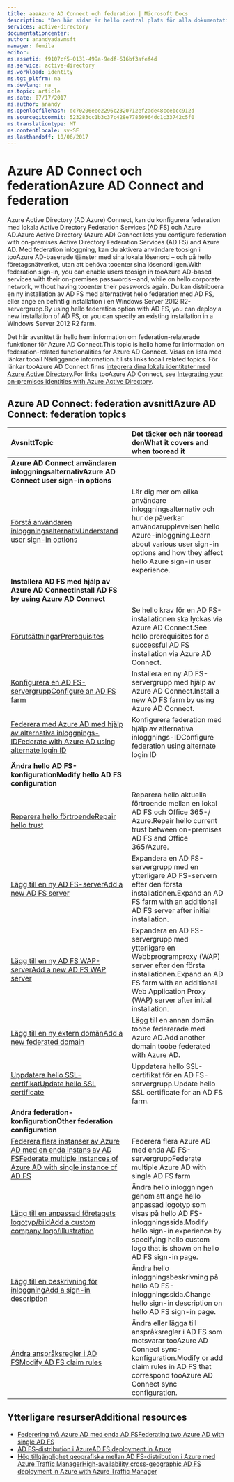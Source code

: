 ```yaml
---
title: aaaAzure AD Connect och federation | Microsoft Docs
description: "Den här sidan är hello central plats för alla dokumentation om AD FS-åtgärder som använder Azure AD Connect."
services: active-directory
documentationcenter: 
author: anandyadavmsft
manager: femila
editor: 
ms.assetid: f9107cf5-0131-499a-9edf-616bf3afef4d
ms.service: active-directory
ms.workload: identity
ms.tgt_pltfrm: na
ms.devlang: na
ms.topic: article
ms.date: 07/17/2017
ms.author: anandy
ms.openlocfilehash: dc70206eee2296c2320712ef2ade48ccebcc912d
ms.sourcegitcommit: 523283cc1b3c37c428e77850964dc1c33742c5f0
ms.translationtype: MT
ms.contentlocale: sv-SE
ms.lasthandoff: 10/06/2017
---
```

# <a name="azure-ad-connect-and-federation"></a><span data-ttu-id="810c5-103">Azure AD Connect och federation</span><span class="sxs-lookup"><span data-stu-id="810c5-103">Azure AD Connect and federation</span></span>
<span data-ttu-id="810c5-104">Azure Active Directory (AD Azure) Connect, kan du konfigurera federation med lokala Active Directory Federation Services (AD FS) och Azure AD.</span><span class="sxs-lookup"><span data-stu-id="810c5-104">Azure Active Directory (Azure AD) Connect lets you configure federation with on-premises Active Directory Federation Services (AD FS) and Azure AD.</span></span> <span data-ttu-id="810c5-105">Med federation inloggning, kan du aktivera användare toosign i tooAzure AD-baserade tjänster med sina lokala lösenord – och på hello företagsnätverket, utan att behöva tooenter sina lösenord igen.</span><span class="sxs-lookup"><span data-stu-id="810c5-105">With federation sign-in, you can enable users toosign in tooAzure AD-based services with their on-premises passwords--and, while on hello corporate network, without having tooenter their passwords again.</span></span> <span data-ttu-id="810c5-106">Du kan distribuera en ny installation av AD FS med alternativet hello federation med AD FS, eller ange en befintlig installation i en Windows Server 2012 R2-servergrupp.</span><span class="sxs-lookup"><span data-stu-id="810c5-106">By using hello federation option with AD FS, you can deploy a new installation of AD FS, or you can specify an existing installation in a Windows Server 2012 R2 farm.</span></span>

<span data-ttu-id="810c5-107">Det här avsnittet är hello hem information om federation-relaterade funktioner för Azure AD Connect.</span><span class="sxs-lookup"><span data-stu-id="810c5-107">This topic is hello home for information on federation-related functionalities for Azure AD Connect.</span></span> <span data-ttu-id="810c5-108">Visas en lista med länkar tooall Närliggande information.</span><span class="sxs-lookup"><span data-stu-id="810c5-108">It lists links tooall related topics.</span></span> <span data-ttu-id="810c5-109">För länkar tooAzure AD Connect finns [integrera dina lokala identiteter med Azure Active Directory](active-directory-aadconnect.md).</span><span class="sxs-lookup"><span data-stu-id="810c5-109">For links tooAzure AD Connect, see [Integrating your on-premises identities with Azure Active Directory](active-directory-aadconnect.md).</span></span>

## <a name="azure-ad-connect-federation-topics"></a><span data-ttu-id="810c5-110">Azure AD Connect: federation avsnitt</span><span class="sxs-lookup"><span data-stu-id="810c5-110">Azure AD Connect: federation topics</span></span>
| <span data-ttu-id="810c5-111">Avsnitt</span><span class="sxs-lookup"><span data-stu-id="810c5-111">Topic</span></span> | <span data-ttu-id="810c5-112">Det täcker och när tooread den</span><span class="sxs-lookup"><span data-stu-id="810c5-112">What it covers and when tooread it</span></span> |
|:--- |:--- |
| <span data-ttu-id="810c5-113">**Azure AD Connect användaren inloggningsalternativ**</span><span class="sxs-lookup"><span data-stu-id="810c5-113">**Azure AD Connect user sign-in options**</span></span> | |
| [<span data-ttu-id="810c5-114">Förstå användaren inloggningsalternativ</span><span class="sxs-lookup"><span data-stu-id="810c5-114">Understand user sign-in options</span></span>](active-directory-aadconnect-user-signin.md) |<span data-ttu-id="810c5-115">Lär dig mer om olika användare inloggningsalternativ och hur de påverkar användarupplevelsen hello Azure-inloggning.</span><span class="sxs-lookup"><span data-stu-id="810c5-115">Learn about various user sign-in options and how they affect hello Azure sign-in user experience.</span></span> |
| <span data-ttu-id="810c5-116">**Installera AD FS med hjälp av Azure AD Connect**</span><span class="sxs-lookup"><span data-stu-id="810c5-116">**Install AD FS by using Azure AD Connect**</span></span> | |
| [<span data-ttu-id="810c5-117">Förutsättningar</span><span class="sxs-lookup"><span data-stu-id="810c5-117">Prerequisites</span></span>](active-directory-aadconnect-get-started-custom.md#ad-fs-configuration-pre-requisites) |<span data-ttu-id="810c5-118">Se hello krav för en AD FS-installationen ska lyckas via Azure AD Connect.</span><span class="sxs-lookup"><span data-stu-id="810c5-118">See hello prerequisites for a successful AD FS installation via Azure AD Connect.</span></span> |
| [<span data-ttu-id="810c5-119">Konfigurera en AD FS-servergrupp</span><span class="sxs-lookup"><span data-stu-id="810c5-119">Configure an AD FS farm</span></span>](active-directory-aadconnect-get-started-custom.md#configuring-federation-with-ad-fs) |<span data-ttu-id="810c5-120">Installera en ny AD FS-servergrupp med hjälp av Azure AD Connect.</span><span class="sxs-lookup"><span data-stu-id="810c5-120">Install a new AD FS farm by using Azure AD Connect.</span></span> |
| [<span data-ttu-id="810c5-121">Federera med Azure AD med hjälp av alternativa inloggnings-ID</span><span class="sxs-lookup"><span data-stu-id="810c5-121">Federate with Azure AD using alternate login ID </span></span>](active-directory-aadconnect-federation-management.md#alternateid) | <span data-ttu-id="810c5-122">Konfigurera federation med hjälp av alternativa inloggnings-ID</span><span class="sxs-lookup"><span data-stu-id="810c5-122">Configure federation using alternate login ID</span></span>  |
| <span data-ttu-id="810c5-123">**Ändra hello AD FS-konfiguration**</span><span class="sxs-lookup"><span data-stu-id="810c5-123">**Modify hello AD FS configuration**</span></span> | |
| [<span data-ttu-id="810c5-124">Reparera hello förtroende</span><span class="sxs-lookup"><span data-stu-id="810c5-124">Repair hello trust</span></span>](active-directory-aadconnect-federation-management.md#repairthetrust) |<span data-ttu-id="810c5-125">Reparera hello aktuella förtroende mellan en lokal AD FS och Office 365-/ Azure.</span><span class="sxs-lookup"><span data-stu-id="810c5-125">Repair hello current trust between on-premises AD FS and Office 365/Azure.</span></span> |
| [<span data-ttu-id="810c5-126">Lägg till en ny AD FS-server</span><span class="sxs-lookup"><span data-stu-id="810c5-126">Add a new AD FS server</span></span>](active-directory-aadconnect-federation-management.md#addadfsserver) |<span data-ttu-id="810c5-127">Expandera en AD FS-servergrupp med en ytterligare AD FS-servern efter den första installationen.</span><span class="sxs-lookup"><span data-stu-id="810c5-127">Expand an AD FS farm with an additional AD FS server after initial installation.</span></span> |
| [<span data-ttu-id="810c5-128">Lägg till en ny AD FS WAP-server</span><span class="sxs-lookup"><span data-stu-id="810c5-128">Add a new AD FS WAP server</span></span>](active-directory-aadconnect-federation-management.md#addwapserver) |<span data-ttu-id="810c5-129">Expandera en AD FS-servergrupp med ytterligare en Webbprogramproxy (WAP) server efter den första installationen.</span><span class="sxs-lookup"><span data-stu-id="810c5-129">Expand an AD FS farm with an additional Web Application Proxy (WAP) server after initial installation.</span></span> |
| [<span data-ttu-id="810c5-130">Lägg till en ny extern domän</span><span class="sxs-lookup"><span data-stu-id="810c5-130">Add a new federated domain</span></span>](active-directory-aadconnect-federation-management.md#addfeddomain) |<span data-ttu-id="810c5-131">Lägg till en annan domän toobe federerade med Azure AD.</span><span class="sxs-lookup"><span data-stu-id="810c5-131">Add another domain toobe federated with Azure AD.</span></span> |
| [<span data-ttu-id="810c5-132">Uppdatera hello SSL-certifikat</span><span class="sxs-lookup"><span data-stu-id="810c5-132">Update hello SSL certificate</span></span>](active-directory-aadconnectfed-ssl-update.md)| <span data-ttu-id="810c5-133">Uppdatera hello SSL-certifikat för en AD FS-servergrupp.</span><span class="sxs-lookup"><span data-stu-id="810c5-133">Update hello SSL certificate for an AD FS farm.</span></span> |
| <span data-ttu-id="810c5-134">**Andra federation-konfiguration**</span><span class="sxs-lookup"><span data-stu-id="810c5-134">**Other federation configuration**</span></span> | |
| [<span data-ttu-id="810c5-135">Federera flera instanser av Azure AD med en enda instans av AD FS</span><span class="sxs-lookup"><span data-stu-id="810c5-135">Federate multiple instances of Azure AD with single instance of AD FS</span></span>](active-directory-aadconnectfed-single-adfs-multitenant-federation.md) | <span data-ttu-id="810c5-136">Federera flera Azure AD med enda AD FS-servergrupp</span><span class="sxs-lookup"><span data-stu-id="810c5-136">Federate multiple Azure AD with single AD FS farm</span></span>| 
| [<span data-ttu-id="810c5-137">Lägg till en anpassad företagets logotyp/bild</span><span class="sxs-lookup"><span data-stu-id="810c5-137">Add a custom company logo/illustration</span></span>](active-directory-aadconnect-federation-management.md#customlogo) |<span data-ttu-id="810c5-138">Ändra hello inloggningen genom att ange hello anpassad logotyp som visas på hello AD FS-inloggningssida.</span><span class="sxs-lookup"><span data-stu-id="810c5-138">Modify hello sign-in experience by specifying hello custom logo that is shown on hello AD FS sign-in page.</span></span> |
| [<span data-ttu-id="810c5-139">Lägg till en beskrivning för inloggning</span><span class="sxs-lookup"><span data-stu-id="810c5-139">Add a sign-in description</span></span>](active-directory-aadconnect-federation-management.md#addsignindescription) |<span data-ttu-id="810c5-140">Ändra hello inloggningsbeskrivning på hello AD FS-inloggningssida.</span><span class="sxs-lookup"><span data-stu-id="810c5-140">Change hello sign-in description on hello AD FS sign-in page.</span></span> |
| [<span data-ttu-id="810c5-141">Ändra anspråksregler i AD FS</span><span class="sxs-lookup"><span data-stu-id="810c5-141">Modify AD FS claim rules</span></span>](active-directory-aadconnect-federation-management.md#modclaims) |<span data-ttu-id="810c5-142">Ändra eller lägga till anspråksregler i AD FS som motsvarar tooAzure AD Connect sync-konfiguration.</span><span class="sxs-lookup"><span data-stu-id="810c5-142">Modify or add claim rules in AD FS that correspond tooAzure AD Connect sync configuration.</span></span> |


## <a name="additional-resources"></a><span data-ttu-id="810c5-143">Ytterligare resurser</span><span class="sxs-lookup"><span data-stu-id="810c5-143">Additional resources</span></span>
* [<span data-ttu-id="810c5-144">Federering två Azure AD med enda AD FS</span><span class="sxs-lookup"><span data-stu-id="810c5-144">Federating two Azure AD with single AD FS</span></span>](active-directory-aadconnectfed-single-adfs-multitenant-federation.md)
* [<span data-ttu-id="810c5-145">AD FS-distribution i Azure</span><span class="sxs-lookup"><span data-stu-id="810c5-145">AD FS deployment in Azure</span></span>](active-directory-aadconnect-azure-adfs.md)
* [<span data-ttu-id="810c5-146">Hög tillgänglighet geografiska mellan AD FS-distribution i Azure med Azure Traffic Manager</span><span class="sxs-lookup"><span data-stu-id="810c5-146">High-availability cross-geographic AD FS deployment in Azure with Azure Traffic Manager</span></span>](../active-directory-adfs-in-azure-with-azure-traffic-manager.md)
